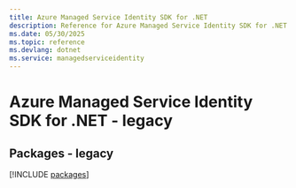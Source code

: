 ```yaml
---
title: Azure Managed Service Identity SDK for .NET
description: Reference for Azure Managed Service Identity SDK for .NET
ms.date: 05/30/2025
ms.topic: reference
ms.devlang: dotnet
ms.service: managedserviceidentity
---
```

# Azure Managed Service Identity SDK for .NET - legacy
## Packages - legacy
[!INCLUDE [packages](managed-service-identity-index.md)]
